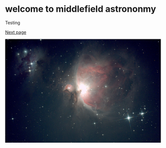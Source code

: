 # welcome to middlefield astrononmy

Testing

[Next page](/page2.md)

![Alt text](/images/M42-v2.jpeg "a title")
